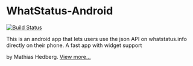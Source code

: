WhatStatus-Android
==================
[![Build Status](http://jenkins.metrafonic.com/job/WhatStatus%20Android/badge/icon)](http://jenkins.metrafonic.com/job/WhatStatus%20Android/)

This is an android app that lets users use the json API on whatstatus.info directly on their phone. A fast app with widget support

by Mathias Hedberg.
[View more...](http://metrafonic.com/whatstatus-android/)

